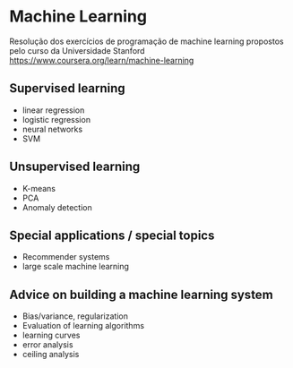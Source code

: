 # Machine Learning

Resolução dos exercícios de programação de machine learning propostos pelo curso da Universidade Stanford
https://www.coursera.org/learn/machine-learning

## Supervised learning
- linear regression
- logistic regression
- neural networks
- SVM

## Unsupervised learning
- K-means
- PCA
- Anomaly detection

## Special applications / special topics
- Recommender systems
- large scale machine learning

## Advice on building a machine learning system
- Bias/variance, regularization
- Evaluation of learning algorithms
- learning curves
- error analysis
- ceiling analysis
